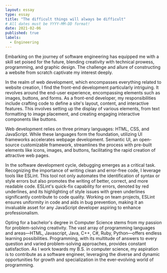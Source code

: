 ```yaml
---
layout: essay
type: essay
title: "The difficult things will always be difficult"
# All dates must be YYYY-MM-DD format!
date: 2021-02-06
published: true
labels:
  - Engineering
---
```


Embarking on the journey of software engineering has equipped me with a skill set poised for the future, blending creativity with technical prowess, programming, and graphic design. The challenge and allure of constructing a website from scratch captivate my interest deeply.

In the realm of web development, which encompasses everything related to website creation, I find the front-end development particularly intriguing. It revolves around the end-user experience, encompassing elements such as images, buttons, and forms. As a front-end developer, my responsibilities include crafting code to define a site's layout, content, and interactive features. This involves setting up the display of various elements, from text formatting to image placement, and creating engaging interactive components like buttons.

Web development relies on three primary languages: HTML, CSS, and JavaScript. While these languages form the foundation, utilizing UI frameworks accelerates webpage development. Semantic UI, an open-source customizable framework, streamlines the process with pre-built elements like icons, images, and buttons, facilitating the rapid creation of attractive web pages.

In the software development cycle, debugging emerges as a critical task. Recognizing the importance of writing clean and error-free code, I leverage tools like ESLint. This tool not only automates the identification of syntax or style errors but also promotes the writing of better, correct, and more readable code. ESLint's quick-fix capability for errors, denoted by red underlines, and its highlighting of style issues with green underlines significantly contribute to code quality. Working on team projects, ESLint ensures uniformity in code and aids in bug prevention, making it an invaluable asset for any JavaScript developer aspiring to enhance professionalism.

Opting for a bachelor's degree in Computer Science stems from my passion for problem-solving creativity. The vast array of programming languages and areas—HTML, Javascript, Java, C++, C#, Ruby, Python—offers endless learning possibilities. Programming, with its multitude of answers to every question and varied problem-solving approaches, provides constant satisfaction. As I work towards my B.S. in computer science, my aspiration is to contribute as a software engineer, leveraging the diverse and dynamic opportunities for growth and specialization in the ever-evolving world of programming.
